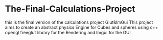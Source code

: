 # The-Final-Calculations-Project
this is the final version of the calculations project Glut&amp;ImGui
This project aims to create an abstract physics Engine for Cubes and spheres
using c++ opengl freeglut library for the Rendering and Imgui for the GUI
